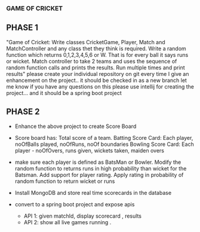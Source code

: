 ### GAME OF CRICKET

## PHASE 1

"Game of Cricket:  Write classes CricketGame, Player, Match and MatchController and any class thet they think is
required. Write a random function which returns 0,1,2,3,4,5,6 or W. That is for every ball it says runs or wicket. Match
controller to take 2 teams and uses the sequence of random function calls and prints the results. Run multiple times and
print results"
please create your individual repository on git every time I give an enhancement on the project.. it should be checked
in as a new branch let me know if you have any questions on this please use intellij for creating the project... and it
should be a spring boot project

## PHASE 2

- Enhance the above project to create Score Board 
- Score board has:
  Total score of a team. Batting Score Card: Each player, noOfBalls played, noOfRuns, noOf boundaries Bowling Score
  Card: Each player - noOfOvers, runs given, wickets taken, maiden overs

- make sure each player is defined as BatsMan or Bowler. Modify the random function to returns runs in high probability
  than wicket for the Batsman. Add support for player rating. Apply rating in probability of random function to return
  wicket or runs

- Install MongoDB and store real time scorecards in the database

- convert to a spring boot project and expose apis
    - API 1: given matchId, display scorecard , results
    - API 2: show all live games running .